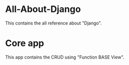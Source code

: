 # All-About-Django
This contains the all reference about "Django".

# Core app 
This app contains the CRUD using "Function BASE View".  